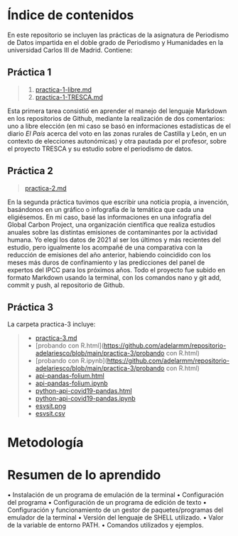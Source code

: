 # Índice de contenidos
En este repositorio se incluyen las prácticas de la asignatura de Periodismo de Datos impartida en el doble grado de Periodismo y Humanidades en la universidad Carlos III de Madrid. Contiene:

 
## Práctica 1


> 1. [practica-1-libre.md](https://github.com/adelarmm/repositorio-adelariesco/blob/main/practica-1-libre.md)
> 2. [practica-1-TRESCA.md](https://github.com/adelarmm/repositorio-adelariesco/blob/main/practica-1-tresca.md)

Esta primera tarea consistió en aprender el manejo del lenguaje Markdown en los repositorios de Github, mediante la realización de dos comentarios: uno a libre elección (en mi caso se basó en informaciones estadísticas de el diario *El País* acerca del voto en las zonas rurales de Castilla y León, en un contexto de elecciones autonómicas) y otra pautada por el profesor, sobre el proyecto TRESCA y su estudio sobre el periodismo de datos. 


## Práctica 2

> [practica-2.md](https://github.com/adelarmm/repositorio-adelariesco/blob/main/practica-2.md)

En la segunda práctica tuvimos que escribir una noticia propia, a invención, basándonos en un gráfico o infografía de la temática que cada una eligiésemos. En mi caso, basé las informaciones en una infografía del Global Carbon Project, una organización científica que realiza estudios anuales sobre las distintas emisiones de contaminantes por la actividad humana. Yo elegí los datos de 2021 al ser los últimos y más recientes del estudio, pero igualmente los acompañé de una comparativa con la reducción de emisiones del año anterior, habiendo coincidido con los meses más duros de confinamiento y las predicciones del panel de expertos del IPCC para los próximos años. Todo el proyecto fue subido en formato Markdown usando la terminal, con los comandos nano y git add, commit y push, al repositorio de Github. 


## Práctica 3


La carpeta practica-3 incluye:


>  - [practica-3.md](https://github.com/adelarmm/repositorio-adelariesco/blob/main/practica-3/Practica-3.md)
>  - [probando con R.html](https://github.com/adelarmm/repositorio-adelariesco/blob/main/practica-3/probando con R.html)
>  - [probando con R.ipynb](https://github.com/adelarmm/repositorio-adelariesco/blob/main/practica-3/probando con R.html)
>  - [api-pandas-folium.html](https://github.com/adelarmm/repositorio-adelariesco/blob/main/practica-3/api-pandas-folium.html)
>  - [api-pandas-folium.ipynb](https://github.com/adelarmm/repositorio-adelariesco/blob/main/practica-3/api-pandas-folium.ipynb)
>  - [python-api-covid19-pandas.html](https://github.com/adelarmm/repositorio-adelariesco/blob/main/practica-3/python-api-covid19-pandas.html)
>  - [python-api-covid19-pandas.ipynb](https://github.com/adelarmm/repositorio-adelariesco/blob/main/practica-3/python-api-covid19-pandas.ipynb)
>  - [esvsit.png](https://github.com/adelarmm/repositorio-adelariesco/blob/main/practica-3/esvsit.png)
>  - [esvsit.csv](https://github.com/adelarmm/repositorio-adelariesco/blob/main/practica-3/esvsit.csv)


# Metodología 


# Resumen de lo aprendido

•	Instalación de un programa de emulación de la terminal
•	Configuración del programa
•	Configuración de un programa de edición de texto
•	Configuración y funcionamiento de un gestor de paquetes/programas del emulador de la terminal
•	Versión del lenguaje de SHELL utilizado.
•	Valor de la variable de entorno PATH.
•	Comandos utilizados y ejemplos.
